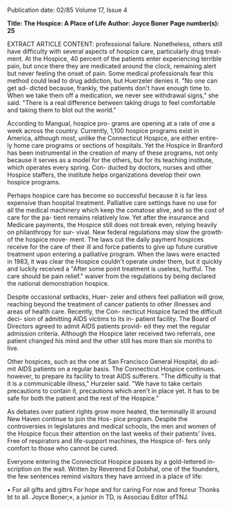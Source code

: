 Publication date: 02/85
Volume 17, Issue 4

**Title: The Hospice: A Place of Life**
**Author: Joyce Boner**
**Page number(s): 25**

EXTRACT ARTICLE CONTENT:
professional failure. Nonetheless, others 
still have difficulty with several aspects 
of hospice care, particularly drug treat-
ment. At the Hospice, 40 percent of the 
patients enter experiencing terrible 
pain, but once there they are medicated 
around the clock, remaining alert but 
never feeling the onset of pain. Some 
medical professionals fear this method 
could lead to drug addiction, but 
Huerzeler denies it. "No one can get ad-
dicted because, frankly, the patients 
don't have enough time to. When we 
take them off a medication, we never 
see withdrawal signs," she said. "There 
is a real difference between taking drugs 
to feel comfortable and taking them to 
blot out the world." 

According to Mangual, hospice pro-
grams are opening at a rate of one a 
week across the country. Currently, 
1,100 
hospice programs exist 
in 
America, although most, unlike the 
Connecticut Hospice, are either entire-
ly home care programs or sections of 
hospitals. Yet the Hospice in Branford 
has been instrumental in the creation of 
many of these programs, not only 
because it serves as a model for the 
others, but for its teaching institute, 
which operates every spring. Con-
ducted by doctors, nurses and other 
Hospice staffers, the institute helps 
organizations develop their own hospice 
programs. 

Perhaps hospice care has become so 
successful because it is far less expensive 
than hospital treatment. Palliative care 
settings have no use for all the medical 
machinery which keep the comatose 
alive, and so the cost of care for the pa-
tient remains relatively low. Yet after 
the insurance and Medicare payments, 
the Hospice still does not break even, 
relying heavily on philanthropy for sur-
vival. New federal regulations may 
slow the growth· of the hospice move-
ment. The laws cut the daily payment 
hospices receive for the care of their ill 
and force patients to give up future 
curative treatment upon entering a 
palliative program. When the laws were 
enacted in 1983, it was clear the 
Hospice couldn't operate under them, 
but it quickly and luckily received a 
"After some point 
treatment is useless, 
hurtful. The care 
should be pain relief." 
waiver from the regulations by being 
declared the national demonstration 
hospice. 

Despite occasional setbacks, Huer-
zeler and others feel palliation will 
grow, reaching beyond the treatment of 
cancer patients to other illnesses and 
areas of health care. Recently, the Con-
necticut Hospice faced the difficult deci-
sion of admitting AIDS victims to its in-
patient facility. The Board of Directors 
agreed to admit AIDS patients provid-
ed they met the regular admission 
criteria. Although the Hospice later 
received two referrals, one patient 
changed his mind and the other still has 
more than six months to live. 

Other hospices, such as the one at 
San Francisco General Hospital, do ad-
mit AIDS patients on a regular basis. 
The Connecticut Hospice continues. 
however, to prepare 
its facility to 
treat AIDS sufferers. "The difficulty is 
that it is a communicable illness," 
Hurzeler said. "We have to take certain 
precautions to contain it, precautions 
which aren't in place yet. It has to be 
safe for both the patient and the rest 
of the Hospice." 

As debates over patient rights grow 
more heated, the terminally ill around 
New Haven continue to join the Hos-
pice program. Despite the controversies 
in legislatures and medical schools, the 
men and women of the Hospice focus 
their attention on the last weeks of their 
patients' lives. Free of respirators and 
life-support machines, the Hospice of-
fers only comfort to those who cannot 
be cured. 

Everyone entering the Connecticut 
Hospice passes by a gold-lettered in-
scription on the wall. 
Written by 
Reverend Ed Dobihal, one of the 
founders, the few sentences remind 
visitors they have arrived in a place of 
life: 

• 
For all gifts and gittrs 
For hope and for caring 
For now and foreur 
Thonks bt to all. 
Joyce Boner;«, a junior in TD, is Associau 
Editor ofTNJ.
